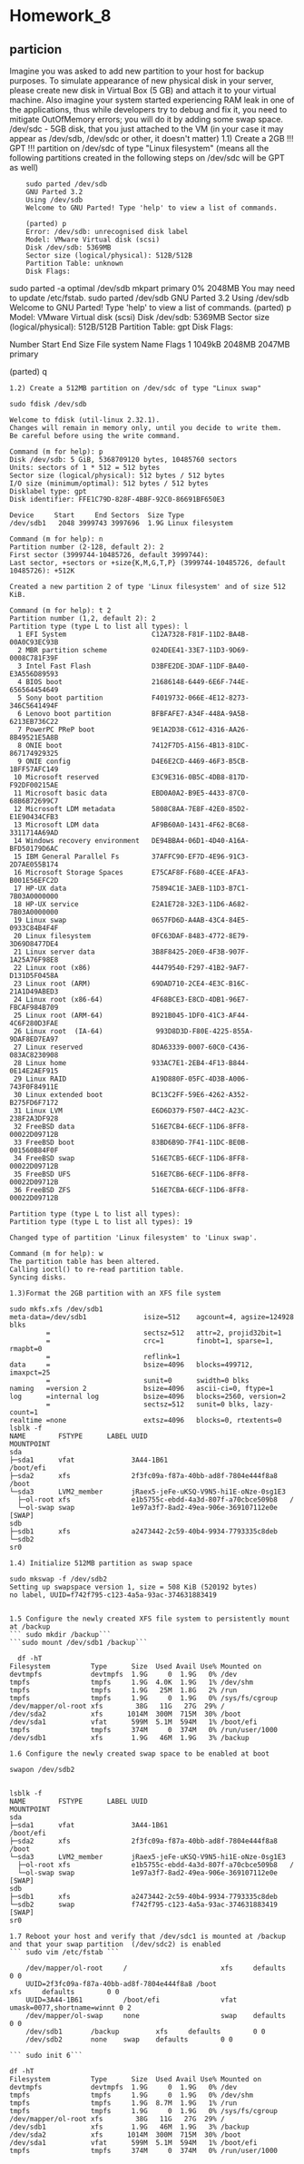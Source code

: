 # Homework_8
## particion
Imagine you was asked to add new partition to your host for backup purposes. To simulate appearance of new physical disk in your server, please create new disk in Virtual Box (5 GB) and attach it to your virtual machine.
Also imagine your system started experiencing RAM leak in one of the applications, thus while developers try to debug and fix it, you need to mitigate OutOfMemory errors; you will do it by adding some swap space.
/dev/sdc - 5GB disk, that you just attached to the VM (in your case it may appear as /dev/sdb, /dev/sdc or other, it doesn't matter)
1.1) Create a 2GB   !!! GPT !!!   partition on /dev/sdc of type "Linux filesystem" (means all the following partitions created in the following steps on /dev/sdc will be GPT as well)
```
    sudo parted /dev/sdb
    GNU Parted 3.2
    Using /dev/sdb
    Welcome to GNU Parted! Type 'help' to view a list of commands.
```
```
    (parted) p                                                                
    Error: /dev/sdb: unrecognised disk label
    Model: VMware Virtual disk (scsi)                                         
    Disk /dev/sdb: 5369MB
    Sector size (logical/physical): 512B/512B
    Partition Table: unknown
    Disk Flags: 
```
  sudo parted -a optimal /dev/sdb mkpart primary 0% 2048MB
  You may need to update /etc/fstab.
  sudo parted /dev/sdb 
  GNU Parted 3.2
  Using /dev/sdb
  Welcome to GNU Parted! Type 'help' to view a list of commands.
  (parted) p                                                                
  Model: VMware Virtual disk (scsi)
  Disk /dev/sdb: 5369MB
  Sector size (logical/physical): 512B/512B
  Partition Table: gpt
  Disk Flags: 

  Number  Start   End     Size    File system  Name     Flags
   1      1049kB  2048MB  2047MB               primary

  (parted) q     
```
1.2) Create a 512MB partition on /dev/sdc of type "Linux swap"
```
    sudo fdisk /dev/sdb
  
    Welcome to fdisk (util-linux 2.32.1).
    Changes will remain in memory only, until you decide to write them.
    Be careful before using the write command.

    Command (m for help): p 
    Disk /dev/sdb: 5 GiB, 5368709120 bytes, 10485760 sectors
    Units: sectors of 1 * 512 = 512 bytes
    Sector size (logical/physical): 512 bytes / 512 bytes
    I/O size (minimum/optimal): 512 bytes / 512 bytes
    Disklabel type: gpt
    Disk identifier: FFE1C79D-828F-4BBF-92C0-86691BF650E3

    Device     Start     End Sectors  Size Type
    /dev/sdb1   2048 3999743 3997696  1.9G Linux filesystem

    Command (m for help): n
    Partition number (2-128, default 2): 2
    First sector (3999744-10485726, default 3999744): 
    Last sector, +sectors or +size{K,M,G,T,P} (3999744-10485726, default 10485726): +512K

    Created a new partition 2 of type 'Linux filesystem' and of size 512 KiB.

    Command (m for help): t 2
    Partition number (1,2, default 2): 2
    Partition type (type L to list all types): l
      1 EFI System                     C12A7328-F81F-11D2-BA4B-00A0C93EC93B
      2 MBR partition scheme           024DEE41-33E7-11D3-9D69-0008C781F39F
      3 Intel Fast Flash               D3BFE2DE-3DAF-11DF-BA40-E3A556D89593
      4 BIOS boot                      21686148-6449-6E6F-744E-656564454649
      5 Sony boot partition            F4019732-066E-4E12-8273-346C5641494F
      6 Lenovo boot partition          BFBFAFE7-A34F-448A-9A5B-6213EB736C22
      7 PowerPC PReP boot              9E1A2D38-C612-4316-AA26-8B49521E5A8B
      8 ONIE boot                      7412F7D5-A156-4B13-81DC-867174929325
      9 ONIE config                    D4E6E2CD-4469-46F3-B5CB-1BFF57AFC149
     10 Microsoft reserved             E3C9E316-0B5C-4DB8-817D-F92DF00215AE
     11 Microsoft basic data           EBD0A0A2-B9E5-4433-87C0-68B6B72699C7
     12 Microsoft LDM metadata         5808C8AA-7E8F-42E0-85D2-E1E90434CFB3
     13 Microsoft LDM data             AF9B60A0-1431-4F62-BC68-3311714A69AD
     14 Windows recovery environment   DE94BBA4-06D1-4D40-A16A-BFD50179D6AC
     15 IBM General Parallel Fs        37AFFC90-EF7D-4E96-91C3-2D7AE055B174
     16 Microsoft Storage Spaces       E75CAF8F-F680-4CEE-AFA3-B001E56EFC2D
     17 HP-UX data                     75894C1E-3AEB-11D3-B7C1-7B03A0000000
     18 HP-UX service                  E2A1E728-32E3-11D6-A682-7B03A0000000
     19 Linux swap                     0657FD6D-A4AB-43C4-84E5-0933C84B4F4F
     20 Linux filesystem               0FC63DAF-8483-4772-8E79-3D69D8477DE4
     21 Linux server data              3B8F8425-20E0-4F3B-907F-1A25A76F98E8
     22 Linux root (x86)               44479540-F297-41B2-9AF7-D131D5F0458A
     23 Linux root (ARM)               69DAD710-2CE4-4E3C-B16C-21A1D49ABED3
     24 Linux root (x86-64)            4F68BCE3-E8CD-4DB1-96E7-FBCAF984B709
     25 Linux root (ARM-64)            B921B045-1DF0-41C3-AF44-4C6F280D3FAE
     26 Linux root  (IA-64)             993D8D3D-F80E-4225-855A-9DAF8ED7EA97
     27 Linux reserved                 8DA63339-0007-60C0-C436-083AC8230908
     28 Linux home                     933AC7E1-2EB4-4F13-B844-0E14E2AEF915
     29 Linux RAID                     A19D880F-05FC-4D3B-A006-743F0F84911E
     30 Linux extended boot            BC13C2FF-59E6-4262-A352-B275FD6F7172
     31 Linux LVM                      E6D6D379-F507-44C2-A23C-238F2A3DF928
     32 FreeBSD data                   516E7CB4-6ECF-11D6-8FF8-00022D09712B
     33 FreeBSD boot                   83BD6B9D-7F41-11DC-BE0B-001560B84F0F
     34 FreeBSD swap                   516E7CB5-6ECF-11D6-8FF8-00022D09712B
     35 FreeBSD UFS                    516E7CB6-6ECF-11D6-8FF8-00022D09712B
     36 FreeBSD ZFS                    516E7CBA-6ECF-11D6-8FF8-00022D09712B

    Partition type (type L to list all types): 
    Partition type (type L to list all types): 19

    Changed type of partition 'Linux filesystem' to 'Linux swap'.

    Command (m for help): w 
    The partition table has been altered.
    Calling ioctl() to re-read partition table.
    Syncing disks.
```
1.3)Format the 2GB partition with an XFS file system
``` 
    sudo mkfs.xfs /dev/sdb1
    meta-data=/dev/sdb1              isize=512    agcount=4, agsize=124928 blks
             =                       sectsz=512   attr=2, projid32bit=1
             =                       crc=1        finobt=1, sparse=1, rmapbt=0
             =                       reflink=1
    data     =                       bsize=4096   blocks=499712, imaxpct=25
             =                       sunit=0      swidth=0 blks
    naming   =version 2              bsize=4096   ascii-ci=0, ftype=1
    log      =internal log           bsize=4096   blocks=2560, version=2
             =                       sectsz=512   sunit=0 blks, lazy-count=1
    realtime =none                   extsz=4096   blocks=0, rtextents=0
    lsblk -f
    NAME        FSTYPE      LABEL UUID                                   MOUNTPOINT
    sda                                                                  
    ├─sda1      vfat              3A44-1B61                              /boot/efi
    ├─sda2      xfs               2f3fc09a-f87a-40bb-ad8f-7804e444f8a8   /boot
    └─sda3      LVM2_member       jRaex5-jeFe-uKSQ-V9N5-hi1E-oNze-0sg1E3 
      ├─ol-root xfs               e1b5755c-ebdd-4a3d-807f-a70cbce509b8   /
      └─ol-swap swap              1e97a3f7-8ad2-49ea-906e-369107112e0e   [SWAP]
    sdb                                                                  
    ├─sdb1      xfs               a2473442-2c59-40b4-9934-7793335c8deb   
    └─sdb2                                                               
    sr0                                                                  
```
1.4) Initialize 512MB partition as swap space

```
    sudo mkswap -f /dev/sdb2
    Setting up swapspace version 1, size = 508 KiB (520192 bytes)
    no label, UUID=f742f795-c123-4a5a-93ac-374631883419
```

1.5 Configure the newly created XFS file system to persistently mount at /backup
``` sudo mkdir /backup```
```sudo mount /dev/sdb1 /backup```
```
      df -hT
    Filesystem          Type      Size  Used Avail Use% Mounted on
    devtmpfs            devtmpfs  1.9G     0  1.9G   0% /dev
    tmpfs               tmpfs     1.9G  4.0K  1.9G   1% /dev/shm
    tmpfs               tmpfs     1.9G   25M  1.8G   2% /run
    tmpfs               tmpfs     1.9G     0  1.9G   0% /sys/fs/cgroup
    /dev/mapper/ol-root xfs        38G   11G   27G  29% /
    /dev/sda2           xfs      1014M  300M  715M  30% /boot
    /dev/sda1           vfat      599M  5.1M  594M   1% /boot/efi
    tmpfs               tmpfs     374M     0  374M   0% /run/user/1000
    /dev/sdb1           xfs       1.9G   46M  1.9G   3% /backup
```
1.6 Configure the newly created swap space to be enabled at boot
```
    swapon /dev/sdb2
```
```
    lsblk -f
    NAME        FSTYPE      LABEL UUID                                   MOUNTPOINT
    sda                                                                  
    ├─sda1      vfat              3A44-1B61                              /boot/efi
    ├─sda2      xfs               2f3fc09a-f87a-40bb-ad8f-7804e444f8a8   /boot
    └─sda3      LVM2_member       jRaex5-jeFe-uKSQ-V9N5-hi1E-oNze-0sg1E3 
      ├─ol-root xfs               e1b5755c-ebdd-4a3d-807f-a70cbce509b8   /
      └─ol-swap swap              1e97a3f7-8ad2-49ea-906e-369107112e0e   [SWAP]
    sdb                                                                  
    ├─sdb1      xfs               a2473442-2c59-40b4-9934-7793335c8deb   
    └─sdb2      swap              f742f795-c123-4a5a-93ac-374631883419   [SWAP]
    sr0                                                                  
```
1.7 Reboot your host and verify that /dev/sdc1 is mounted at /backup and that your swap partition  (/dev/sdc2) is enabled
``` sudo vim /etc/fstab ```
```
        /dev/mapper/ol-root     /                       xfs     defaults        0 0
        UUID=2f3fc09a-f87a-40bb-ad8f-7804e444f8a8 /boot                   xfs     defaults        0 0
        UUID=3A44-1B61          /boot/efi               vfat    umask=0077,shortname=winnt 0 2
        /dev/mapper/ol-swap     none                    swap    defaults        0 0
        /dev/sdb1       /backup         xfs     defaults        0 0
        /dev/sdb2       none    swap    defaults        0 0
```
``` sudo init 6```
```
    df -hT
    Filesystem          Type      Size  Used Avail Use% Mounted on
    devtmpfs            devtmpfs  1.9G     0  1.9G   0% /dev
    tmpfs               tmpfs     1.9G     0  1.9G   0% /dev/shm
    tmpfs               tmpfs     1.9G  8.7M  1.9G   1% /run
    tmpfs               tmpfs     1.9G     0  1.9G   0% /sys/fs/cgroup
    /dev/mapper/ol-root xfs        38G   11G   27G  29% /
    /dev/sdb1           xfs       1.9G   46M  1.9G   3% /backup
    /dev/sda2           xfs      1014M  300M  715M  30% /boot
    /dev/sda1           vfat      599M  5.1M  594M   1% /boot/efi
    tmpfs               tmpfs     374M     0  374M   0% /run/user/1000
```
